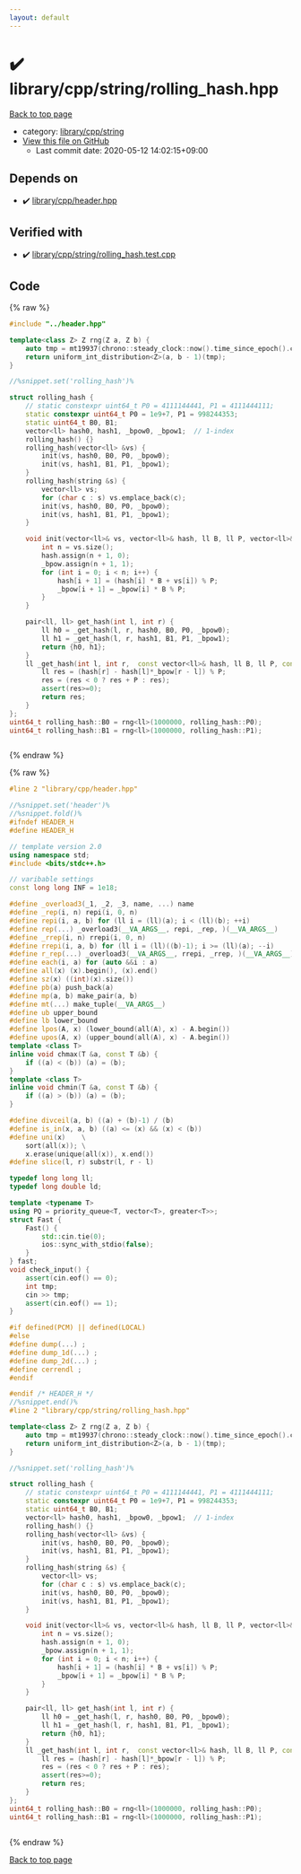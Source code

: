 ```yaml
---
layout: default
---
```


<!-- mathjax config similar to math.stackexchange -->
<script type="text/javascript" async
  src="https://cdnjs.cloudflare.com/ajax/libs/mathjax/2.7.5/MathJax.js?config=TeX-MML-AM_CHTML">
</script>
<script type="text/x-mathjax-config">
  MathJax.Hub.Config({
    TeX: { equationNumbers: { autoNumber: "AMS" }},
    tex2jax: {
      inlineMath: [ ['$','$'] ],
      processEscapes: true
    },
    "HTML-CSS": { matchFontHeight: false },
    displayAlign: "left",
    displayIndent: "2em"
  });
</script>

<script type="text/javascript" src="https://cdnjs.cloudflare.com/ajax/libs/jquery/3.4.1/jquery.min.js"></script>
<script src="https://cdn.jsdelivr.net/npm/jquery-balloon-js@1.1.2/jquery.balloon.min.js" integrity="sha256-ZEYs9VrgAeNuPvs15E39OsyOJaIkXEEt10fzxJ20+2I=" crossorigin="anonymous"></script>
<script type="text/javascript" src="../../../../assets/js/copy-button.js"></script>
<link rel="stylesheet" href="../../../../assets/css/copy-button.css" />


# :heavy_check_mark: library/cpp/string/rolling_hash.hpp

<a href="../../../../index.html">Back to top page</a>

* category: <a href="../../../../index.html#6e84951d1d0c19ce3fef1705f200b877">library/cpp/string</a>
* <a href="{{ site.github.repository_url }}/blob/master/library/cpp/string/rolling_hash.hpp">View this file on GitHub</a>
    - Last commit date: 2020-05-12 14:02:15+09:00




## Depends on

* :heavy_check_mark: <a href="../header.hpp.html">library/cpp/header.hpp</a>


## Verified with

* :heavy_check_mark: <a href="../../../../verify/library/cpp/string/rolling_hash.test.cpp.html">library/cpp/string/rolling_hash.test.cpp</a>


## Code

<a id="unbundled"></a>
{% raw %}
```cpp
#include "../header.hpp"

template<class Z> Z rng(Z a, Z b) {
    auto tmp = mt19937(chrono::steady_clock::now().time_since_epoch().count());
    return uniform_int_distribution<Z>(a, b - 1)(tmp);
}

//%snippet.set('rolling_hash')%

struct rolling_hash {
    // static constexpr uint64_t P0 = 4111144441, P1 = 4111444111;
    static constexpr uint64_t P0 = 1e9+7, P1 = 998244353;
    static uint64_t B0, B1;
    vector<ll> hash0, hash1, _bpow0, _bpow1;  // 1-index
    rolling_hash() {}
    rolling_hash(vector<ll> &vs) {
        init(vs, hash0, B0, P0, _bpow0); 
        init(vs, hash1, B1, P1, _bpow1); 
    }
    rolling_hash(string &s) {
        vector<ll> vs;
        for (char c : s) vs.emplace_back(c);
        init(vs, hash0, B0, P0, _bpow0); 
        init(vs, hash1, B1, P1, _bpow1); 
    }

    void init(vector<ll>& vs, vector<ll>& hash, ll B, ll P, vector<ll>& _bpow) {
        int n = vs.size();
        hash.assign(n + 1, 0);
        _bpow.assign(n + 1, 1);
        for (int i = 0; i < n; i++) {
            hash[i + 1] = (hash[i] * B + vs[i]) % P;
            _bpow[i + 1] = _bpow[i] * B % P;
        }
    }

    pair<ll, ll> get_hash(int l, int r) {
        ll h0 = _get_hash(l, r, hash0, B0, P0, _bpow0);
        ll h1 = _get_hash(l, r, hash1, B1, P1, _bpow1);
        return {h0, h1};
    }
    ll _get_hash(int l, int r,  const vector<ll>& hash, ll B, ll P, const vector<ll>& _bpow) {
        ll res = (hash[r] - hash[l]*_bpow[r - l]) % P;
        res = (res < 0 ? res + P : res);
        assert(res>=0);
        return res;
    }
};
uint64_t rolling_hash::B0 = rng<ll>(1000000, rolling_hash::P0);
uint64_t rolling_hash::B1 = rng<ll>(1000000, rolling_hash::P1);



```
{% endraw %}

<a id="bundled"></a>
{% raw %}
```cpp
#line 2 "library/cpp/header.hpp"

//%snippet.set('header')%
//%snippet.fold()%
#ifndef HEADER_H
#define HEADER_H

// template version 2.0
using namespace std;
#include <bits/stdc++.h>

// varibable settings
const long long INF = 1e18;

#define _overload3(_1, _2, _3, name, ...) name
#define _rep(i, n) repi(i, 0, n)
#define repi(i, a, b) for (ll i = (ll)(a); i < (ll)(b); ++i)
#define rep(...) _overload3(__VA_ARGS__, repi, _rep, )(__VA_ARGS__)
#define _rrep(i, n) rrepi(i, 0, n)
#define rrepi(i, a, b) for (ll i = (ll)((b)-1); i >= (ll)(a); --i)
#define r_rep(...) _overload3(__VA_ARGS__, rrepi, _rrep, )(__VA_ARGS__)
#define each(i, a) for (auto &&i : a)
#define all(x) (x).begin(), (x).end()
#define sz(x) ((int)(x).size())
#define pb(a) push_back(a)
#define mp(a, b) make_pair(a, b)
#define mt(...) make_tuple(__VA_ARGS__)
#define ub upper_bound
#define lb lower_bound
#define lpos(A, x) (lower_bound(all(A), x) - A.begin())
#define upos(A, x) (upper_bound(all(A), x) - A.begin())
template <class T>
inline void chmax(T &a, const T &b) {
    if ((a) < (b)) (a) = (b);
}
template <class T>
inline void chmin(T &a, const T &b) {
    if ((a) > (b)) (a) = (b);
}

#define divceil(a, b) ((a) + (b)-1) / (b)
#define is_in(x, a, b) ((a) <= (x) && (x) < (b))
#define uni(x)    \
    sort(all(x)); \
    x.erase(unique(all(x)), x.end())
#define slice(l, r) substr(l, r - l)

typedef long long ll;
typedef long double ld;

template <typename T>
using PQ = priority_queue<T, vector<T>, greater<T>>;
struct Fast {
    Fast() {
        std::cin.tie(0);
        ios::sync_with_stdio(false);
    }
} fast;
void check_input() {
    assert(cin.eof() == 0);
    int tmp;
    cin >> tmp;
    assert(cin.eof() == 1);
}

#if defined(PCM) || defined(LOCAL)
#else
#define dump(...) ;
#define dump_1d(...) ;
#define dump_2d(...) ;
#define cerrendl ;
#endif

#endif /* HEADER_H */
//%snippet.end()%
#line 2 "library/cpp/string/rolling_hash.hpp"

template<class Z> Z rng(Z a, Z b) {
    auto tmp = mt19937(chrono::steady_clock::now().time_since_epoch().count());
    return uniform_int_distribution<Z>(a, b - 1)(tmp);
}

//%snippet.set('rolling_hash')%

struct rolling_hash {
    // static constexpr uint64_t P0 = 4111144441, P1 = 4111444111;
    static constexpr uint64_t P0 = 1e9+7, P1 = 998244353;
    static uint64_t B0, B1;
    vector<ll> hash0, hash1, _bpow0, _bpow1;  // 1-index
    rolling_hash() {}
    rolling_hash(vector<ll> &vs) {
        init(vs, hash0, B0, P0, _bpow0); 
        init(vs, hash1, B1, P1, _bpow1); 
    }
    rolling_hash(string &s) {
        vector<ll> vs;
        for (char c : s) vs.emplace_back(c);
        init(vs, hash0, B0, P0, _bpow0); 
        init(vs, hash1, B1, P1, _bpow1); 
    }

    void init(vector<ll>& vs, vector<ll>& hash, ll B, ll P, vector<ll>& _bpow) {
        int n = vs.size();
        hash.assign(n + 1, 0);
        _bpow.assign(n + 1, 1);
        for (int i = 0; i < n; i++) {
            hash[i + 1] = (hash[i] * B + vs[i]) % P;
            _bpow[i + 1] = _bpow[i] * B % P;
        }
    }

    pair<ll, ll> get_hash(int l, int r) {
        ll h0 = _get_hash(l, r, hash0, B0, P0, _bpow0);
        ll h1 = _get_hash(l, r, hash1, B1, P1, _bpow1);
        return {h0, h1};
    }
    ll _get_hash(int l, int r,  const vector<ll>& hash, ll B, ll P, const vector<ll>& _bpow) {
        ll res = (hash[r] - hash[l]*_bpow[r - l]) % P;
        res = (res < 0 ? res + P : res);
        assert(res>=0);
        return res;
    }
};
uint64_t rolling_hash::B0 = rng<ll>(1000000, rolling_hash::P0);
uint64_t rolling_hash::B1 = rng<ll>(1000000, rolling_hash::P1);



```
{% endraw %}

<a href="../../../../index.html">Back to top page</a>

